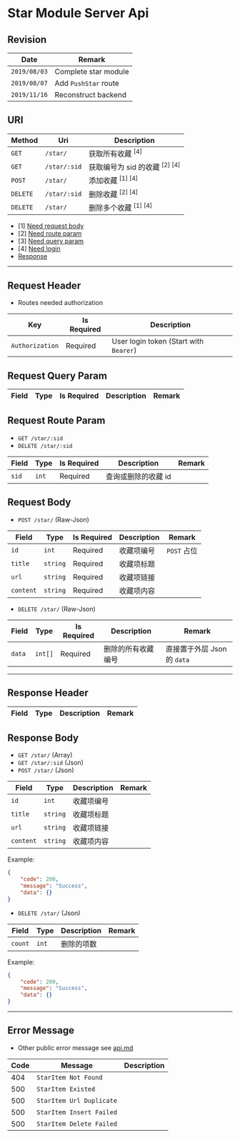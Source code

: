 # Star Module Server Api

## Revision

|Date|Remark|
|--|--|
|`2019/08/03`|Complete star module|
|`2019/08/07`|Add `PushStar` route|
|`2019/11/16`|Reconstruct backend|

## URI

|Method|Uri|Description|
|--|--|--|
|`GET`|`/star/`|获取所有收藏 <sup>[4]</sup>|
|`GET`|`/star/:sid`|获取编号为 sid 的收藏 <sup>[2] [4]</sup>|
|`POST`|`/star/`|添加收藏 <sup>[1] [4]</sup>|
|`DELETE`|`/star/:sid`|删除收藏 <sup>[2] [4]</sup>|
|`DELETE`|`/star/`|删除多个收藏 <sup>[1] [4]</sup>|

+ [1] [Need request body](https://github.com/Aoi-hosizora/Biji_BackEnd/blob/master/docs/star.md#request-body)
+ [2] [Need route param](https://github.com/Aoi-hosizora/Biji_BackEnd/blob/master/docs/star.md#request-route-param)
+ [3] [Need query param](https://github.com/Aoi-hosizora/Biji_BackEnd/blob/master/docs/star.md#request-query-param)
+ [4] [Need login](https://github.com/Aoi-hosizora/Biji_BackEnd/blob/master/docs/star.md#request-header)
+ [Response](https://github.com/Aoi-hosizora/Biji_BackEnd/blob/master/docs/star.md#response-header)

---

## Request Header

+ Routes needed authorization

|Key|Is Required|Description|
|--|--|--|
|`Authorization`|Required|User login token (Start with `Bearer`)|

## Request Query Param

|Field|Type|Is Required|Description|Remark|
|--|--|--|--|--|

## Request Route Param

+ `GET /star/:sid`
+ `DELETE /star/:sid`

|Field|Type|Is Required|Description|Remark|
|--|--|--|--|--|
|`sid`|`int`|Required|查询或删除的收藏 id||

## Request Body

+ `POST /star/` (Raw-Json)

|Field|Type|Is Required|Description|Remark|
|--|--|--|--|--|
|`id`|`int`|Required|收藏项编号|`POST` 占位|
|`title`|`string`|Required|收藏项标题||
|`url`|`string`|Required|收藏项链接||
|`content`|`string`|Required|收藏项内容||

+ `DELETE /star/` (Raw-Json)

|Field|Type|Is Required|Description|Remark|
|--|--|--|--|--|
|`data`|`int[]`|Required|删除的所有收藏编号|直接置于外层 Json 的 `data`|

---

## Response Header

|Field|Type|Description|Remark|
|--|--|--|--|

## Response Body

+ `GET /star/` (Array)
+ `GET /star/:sid` (Json)
+ `POST /star/` (Json)

|Field|Type|Description|Remark|
|--|--|--|--|
|`id`|`int`|收藏项编号||
|`title`|`string`|收藏项标题||
|`url`|`string`|收藏项链接||
|`content`|`string`|收藏项内容||

Example:

```json
{
    "code": 200,
    "message": "Success",
    "data": {}
}
```

+ `DELETE /star/` (Json)

|Field|Type|Description|Remark|
|--|--|--|--|
|`count`|`int`|删除的项数||

Example:

```json
{
    "code": 200,
    "message": "Success",
    "data": {}
}
```

---

## Error Message

+ Other public error message see [api.md](https://github.com/Aoi-hosizora/Biji_BackEnd/blob/master/docs/api.md)

|Code|Message|Description|
|--|--|--|
|404|`StarItem Not Found`||
|500|`StarItem Existed`||
|500|`StarItem Url Duplicate`||
|500|`StarItem Insert Failed`||
|500|`StarItem Delete Failed`||
